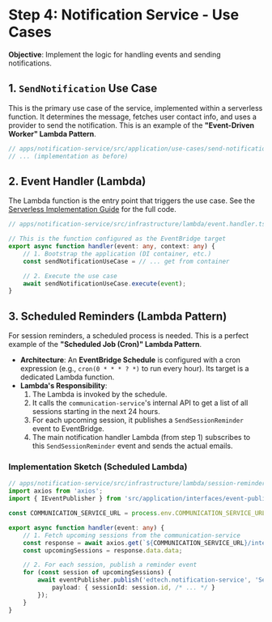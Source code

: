 # Step 4: Notification Service - Use Cases

**Objective**: Implement the logic for handling events and sending notifications.

## 1. `SendNotification` Use Case

This is the primary use case of the service, implemented within a serverless function. It determines the message, fetches user contact info, and uses a provider to send the notification. This is an example of the **"Event-Driven Worker" Lambda Pattern**.

```typescript
// apps/notification-service/src/application/use-cases/send-notification.use-case.ts
// ... (implementation as before)
```

## 2. Event Handler (Lambda)

The Lambda function is the entry point that triggers the use case. See the [Serverless Implementation Guide](./06-serverless-implementation-guide.md) for the full code.

```typescript
// apps/notification-service/src/infrastructure/lambda/event.handler.ts

// This is the function configured as the EventBridge target
export async function handler(event: any, context: any) {
    // 1. Bootstrap the application (DI container, etc.)
    const sendNotificationUseCase = // ... get from container

    // 2. Execute the use case
    await sendNotificationUseCase.execute(event);
}
```

## 3. Scheduled Reminders (Lambda Pattern)

For session reminders, a scheduled process is needed. This is a perfect example of the **"Scheduled Job (Cron)" Lambda Pattern**.

-   **Architecture**: An **EventBridge Schedule** is configured with a cron expression (e.g., `cron(0 * * * ? *)` to run every hour). Its target is a dedicated Lambda function.
-   **Lambda's Responsibility**:
    1.  The Lambda is invoked by the schedule.
    2.  It calls the `communication-service`'s internal API to get a list of all sessions starting in the next 24 hours.
    3.  For each upcoming session, it publishes a `SendSessionReminder` event to EventBridge.
    4.  The main notification handler Lambda (from step 1) subscribes to this `SendSessionReminder` event and sends the actual emails.

### Implementation Sketch (Scheduled Lambda)

```typescript
// apps/notification-service/src/infrastructure/lambda/session-reminder.handler.ts
import axios from 'axios';
import { IEventPublisher } from 'src/application/interfaces/event-publisher.interface';

const COMMUNICATION_SERVICE_URL = process.env.COMMUNICATION_SERVICE_URL;

export async function handler(event: any) {
    // 1. Fetch upcoming sessions from the communication-service
    const response = await axios.get(`${COMMUNICATION_SERVICE_URL}/internal/sessions/upcoming`);
    const upcomingSessions = response.data.data;

    // 2. For each session, publish a reminder event
    for (const session of upcomingSessions) {
        await eventPublisher.publish('edtech.notification-service', 'SendSessionReminder', {
            payload: { sessionId: session.id, /* ... */ }
        });
    }
}
```